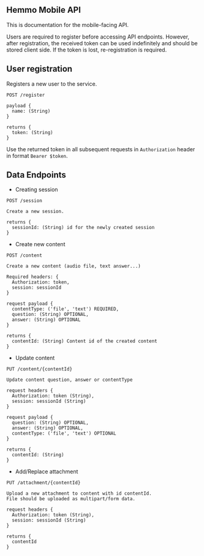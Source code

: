 ## Hemmo Mobile API

This is documentation for the mobile-facing API.

Users are required to register before accessing API endpoints. However, after registration, the received token can be used indefinitely and should be stored client side. If the token is lost, re-registration is required.

## User registration

Registers a new user to the service.

```
POST /register

payload {
  name: (String)
}

returns {
  token: (String)
}
```

Use the returned token in all subsequent requests in `Authorization` header in format
`Bearer $token`.


## Data Endpoints

* Creating session

```
POST /session

Create a new session.

returns {
  sessionId: (String) id for the newly created session
}
```

* Create new content

```
POST /content

Create a new content (audio file, text answer...)

Required headers: {
  Authorization: token,
  session: sessionId
}

request payload {
  contentType: ('file', 'text') REQUIRED,
  question: (String) OPTIONAL,
  answer: (String) OPTIONAL
}

returns {
  contentId: (String) Content id of the created content
}
```

* Update content

```
PUT /content/{contentId}

Update content question, answer or contentType

request headers {
  Authorization: token (String),
  session: sessionId (String)
}

request payload {
  question: (String) OPTIONAL,
  answer: (String) OPTIONAL,
  contentType: ('file', 'text') OPTIONAL
}

returns {
  contentId: (String)
}
```

* Add/Replace attachment

```
PUT /attachment/{contentId}

Upload a new attachment to content with id contentId.
File should be uploaded as multipart/form data.

request headers {
  Authorization: token (String),
  session: sessionId (String)
}

returns {
  contentId
}
```

